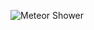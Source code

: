
![Meteor Shower](https://upload.wikimedia.org/wikipedia/commons/thumb/8/84/Starry_night_in_Langtang_National_Park.jpg/800px-Starry_night_in_Langtang_National_Park.jpg)


